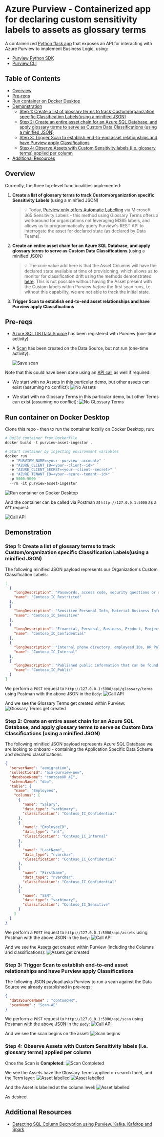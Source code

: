 # Azure Purview - Containerized app for declaring custom sensitivity labels to assets as glossary terms <!-- omit in toc -->

A containerized [Python flask app](https://flask.palletsprojects.com/en/2.0.x/) that exposes an API for interacting with Azure Purview to implement Business Logic, using:

- [Purview Python SDK](https://github.com/Azure/azure-sdk-for-python/tree/main/sdk/purview)
- [Purview CLI](https://github.com/tayganr/purviewcli)

## Table of Contents <!-- omit in toc -->

- [Overview](#overview)
- [Pre-reqs](#pre-reqs)
- [Run container on Docker Desktop](#run-container-on-docker-desktop)
- [Demonstration](#demonstration)
  - [Step 1: Create a list of glossary terms to track Custom/organization specific Classification Labels(using a minified JSON)](#step-1-create-a-list-of-glossary-terms-to-track-customorganization-specific-classification-labelsusing-a-minified-json)
  - [Step 2: Create an entire asset chain for an Azure SQL Database, and apply glossary terms to serve as Custom Data Classifications (using a minified JSON)](#step-2-create-an-entire-asset-chain-for-an-azure-sql-database-and-apply-glossary-terms-to-serve-as-custom-data-classifications-using-a-minified-json)
  - [Step 3: Trigger Scan to establish end-to-end asset relationships and have Purview apply Classifications](#step-3-trigger-scan-to-establish-end-to-end-asset-relationships-and-have-purview-apply-classifications)
  - [Step 4: Observe Assets with Custom Sensitivity labels (i.e. glossary terms) applied per column](#step-4-observe-assets-with-custom-sensitivity-labels-ie-glossary-terms-applied-per-column)
- [Additional Resources](#additional-resources)

## Overview

Currently, the three top-level functionalities implemented:

1. **Create a list of glossary terms to track Custom/organization specific Sensitivity Labels** (using a minified JSON)

   > 💡 Today, [Purview only offers Automatic Labelling](https://docs.microsoft.com/en-us/azure/purview/sensitivity-labels-frequently-asked-questions#can-i-manually-label-an-asset--or-manually-modify-or-remove-a-label-in-azure-purview) via Microsoft 365 Sensitivity Labels - this method using Glossary Terms offers a workaround for organizations not leveraging M365 labels, and allows us to programmatically query Purview's REST API to interrogate the asset for declared state (as declared by Data Teams).

2. **Create an entire asset chain for an Azure SQL Database, and apply glossary terms to serve as Custom Data Classifications** (using a minified JSON)

   > 💡 The core value add here is that the Asset Columns will have the declared state available at time of provisioning, which allows us to monitor for classification drift using the methods demonstrated [here](https://www.rakirahman.me/purview-sql-cle-events-with-kafdrop/). This is not possible without having the Asset present with the Custom labels within Purview _before_ the first scan runs, i.e. without this capability, we are not able to track the initial state.

3. **Trigger Scan to establish end-to-end asset relationships and have Purview apply Classifications**

## Pre-reqs

- [Azure SQL DB Data Source](https://docs.microsoft.com/en-us/azure/purview/register-scan-azure-sql-database#register-an-azure-sql-database-data-source) has been registered with Purview (one-time activity)
- A [Scan](https://docs.microsoft.com/en-us/azure/purview/register-scan-azure-sql-database#creating-and-running-a-scan) has been created on the Data Source, but not run (one-time activity):

  ![Save scan](images/1.png)

Note that this could have been done using an [API call](https://github.com/tayganr/purviewcli#scan) as well if required.

- We start with no Assets in this particular demo, but other assets can exist (assuming no conflict):
  ![No Assets](images/4.png)

- We start with no Glossary Terms in this particular demo, but other Terms can exist (assuming no conflict):
  ![No GLossary Terms](images/5.png)

## Run container on Docker Desktop

Clone this repo - then to run the container locally on Docker Desktop, run:

```powershell
# Build container from Dockerfile
docker build -t purview-asset-ingestor .

# Start container by injecting environment variables
docker run `
  -e "PURVIEW_NAME=<your--purview--account>" `
  -e "AZURE_CLIENT_ID=<your--client--id>" `
  -e "AZURE_CLIENT_SECRET=<your--client--secret>" `
  -e "AZURE_TENANT_ID=<your--azure--tenant--id>" `
  -p 5000:5000 `
  --rm -it purview-asset-ingestor

```

![Run container on Docker Desktop](images/2.png)

And the container can be called via Postman at `http://127.0.0.1:5000` as a `GET` request:

![Call API](images/3.png)

## Demonstration

### Step 1: Create a list of glossary terms to track Custom/organization specific Classification Labels(using a minified JSON)

The following minified JSON payload represents our Organization's Custom Classification Labels:

```JSON
[
  {
    "longDescription": "Passwords, access code, security questions or similar.",
    "name": "Contoso_IC_Restricted"
  },
  {
    "longDescription": "Sensitive Personal Info, Material Business Information",
    "name": "Contoso_IC_Sensitive"
  },
  {
    "longDescription": "Financial, Personal, Business, Product, Project or Proprietary Information.",
    "name": "Contoso_IC_Confidential"
  },
  {
    "longDescription": "Internal phone directory, employeed IDs, HR Policies, Client info not combined with PII",
    "name": "Contoso_IC_Internal"
  },
  {
    "longDescription": "Published public information that can be found on the internet.",
    "name": "Contoso_IC_Public"
  }
]
```

We perform a `POST` request to `http://127.0.0.1:5000/api/glossary/terms` using Postman with the above JSON in the `Body`:
![Call API](images/6.png)

And we see the Glossary Terms get created within Purview:
![Glossary Terms get created](images/7.png)

### Step 2: Create an entire asset chain for an Azure SQL Database, and apply glossary terms to serve as Custom Data Classifications (using a minified JSON)

The following minified JSON payload represents Azure SQL Database we are looking to onboard - containing the Application Specific Data Schema and declared classifications:

```JSON
{
  "serverName": "aemigration",
  "collectionId": "aia-purview-new",
  "databaseName": "contosoHR_AE",
  "schemaName": "dbo",
  "table": {
    "name": "Employees",
    "columns": [
      {
        "name": "Salary",
        "data_type": "varbinary",
        "classification": "Contoso_IC_Confidential"
      },
      {
        "name": "EmployeeID",
        "data_type": "int",
        "classification": "Contoso_IC_Internal"
      },
      {
        "name": "LastName",
        "data_type": "nvarchar",
        "classification": "Contoso_IC_Confidential"
      },
      {
        "name": "FirstName",
        "data_type": "nvarchar",
        "classification": "Contoso_IC_Confidential"
      },
      {
        "name": "SSN",
        "data_type": "varbinary",
        "classification": "Contoso_IC_Sensitive"
      }
    ]
  }
}
```

We perform a `POST` request to `http://127.0.0.1:5000/api/assets` using Postman with the above JSON in the `Body`:
![Call API](images/8.png)

And we see the Assets get created within Purview (including the Columns and classifications):
![Assets get created](images/9.png)

### Step 3: Trigger Scan to establish end-to-end asset relationships and have Purview apply Classifications

The following JSON payload asks Purview to run a scan against the Data Source we already established in pre-reqs:

```JSON
{
  "dataSourceName" : "contosoHR",
  "scanName" : "Scan-AE"
}
```

We perform a `POST` request to `http://127.0.0.1:5000/api/scan` using Postman with the above JSON in the `Body`:
![Call API](images/10.png)

And we see the scan begins on the asset:
![Scan begins](images/11.png)

### Step 4: Observe Assets with Custom Sensitivity labels (i.e. glossary terms) applied per column

Once the Scan is **Completed**:
![Scan Completed](images/14.png)

We see the Assets have the Glossary Terms applied on search facet, and the Term layer:
![Asset labelled](images/12.png)
![Asset labelled](images/13.png)

And the Asset is labelled at the column level:
![Asset labelled](images/15.png)

As desired.

## Additional Resources

- [Detecting SQL Column Decryption using Purview, Kafka, Kafdrop and Spark](https://www.rakirahman.me/purview-sql-cle-events-with-kafdrop/)
